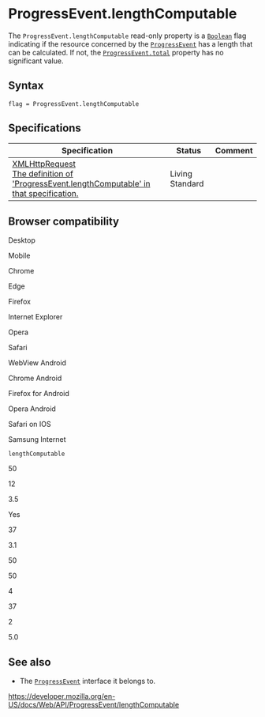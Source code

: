 # ProgressEvent.lengthComputable

The `ProgressEvent.lengthComputable` read-only property is a [`Boolean`](https://developer.mozilla.org/en-US/docs/Web/JavaScript/Reference/Global_Objects/Boolean) flag indicating if the resource concerned by the [`ProgressEvent`](../progressevent) has a length that can be calculated. If not, the [`ProgressEvent.total`](total) property has no significant value.

## Syntax

    flag = ProgressEvent.lengthComputable

## Specifications

<table><thead><tr class="header"><th>Specification</th><th>Status</th><th>Comment</th></tr></thead><tbody><tr class="odd"><td><a href="https://xhr.spec.whatwg.org/#dom-progressevent-lengthcomputable">XMLHttpRequest<br />
<span class="small">The definition of 'ProgressEvent.lengthComputable' in that specification.</span></a></td><td><span class="spec-living">Living Standard</span></td><td></td></tr></tbody></table>

## Browser compatibility

Desktop

Mobile

Chrome

Edge

Firefox

Internet Explorer

Opera

Safari

WebView Android

Chrome Android

Firefox for Android

Opera Android

Safari on IOS

Samsung Internet

`lengthComputable`

50

12

3.5

Yes

37

3.1

50

50

4

37

2

5.0

## See also

- The [`ProgressEvent`](../progressevent) interface it belongs to.

<a href="https://developer.mozilla.org/en-US/docs/Web/API/ProgressEvent/lengthComputable" class="_attribution-link">https://developer.mozilla.org/en-US/docs/Web/API/ProgressEvent/lengthComputable</a>
